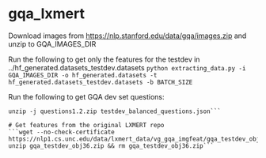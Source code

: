 # gqa_lxmert

Download images from https://nlp.stanford.edu/data/gqa/images.zip and unzip to GQA_IMAGES_DIR

Run the following to get only the features for the testdev in ../hf_generated.datasets_testdev.datasets
```python extracting_data.py -i GQA_IMAGES_DIR -o hf_generated.datasets -t hf_generated.datasets_testdev.datasets -b BATCH_SIZE```

Run the following to get GQA dev set questions:
```wget https://nlp.stanford.edu/data/gqa/questions1.2.zip
unzip -j questions1.2.zip testdev_balanced_questions.json```

# Get features from the original LXMERT repo
```wget --no-check-certificate https://nlp1.cs.unc.edu/data/lxmert_data/vg_gqa_imgfeat/gqa_testdev_obj36.zip
unzip gqa_testdev_obj36.zip && rm gqa_testdev_obj36.zip```

